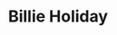 ---
pid: RS201
title: Billie Holiday
location_transcription: City Hall
zipcode: '19103'
outside_phl: 
neighborhood: Rittenhouse Square,Avenue of The Arts,Logan Square,Fitler Square
age: '69'
age_range: 60-69
instagram: 
image_file_name: RS_201.jpg
proposal_transcription: A celebration of the life of this extraordinary artist, joyful,
  yet tinged with the mournfulness of her experience of America.
topic: Music
topic_summary: '0'
type: Other No Form
keywords_other: 
credit: 
image_labels: 
twitter: 
facebook: 
permalink: "/monuments/rs201/"
layout: item-page
---
